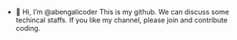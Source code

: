 - 👋 Hi, I’m @abengalicoder
This is my github. We can discuss some techincal staffs. If you like my channel, please join and contribute coding.
